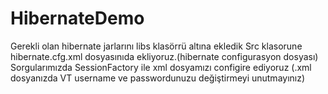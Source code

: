 # HibernateDemo
Gerekli olan hibernate jarlarını libs klasörrü altına ekledik
Src klasorune hibernate.cfg.xml dosyasınıda ekliyoruz.(hibernate configurasyon dosyası)
Sorgularımızda SessionFactory ile xml dosyamızı configire ediyoruz
(.xml dosyanızda VT username ve passwordunuzu değiştirmeyi unutmayınız)
